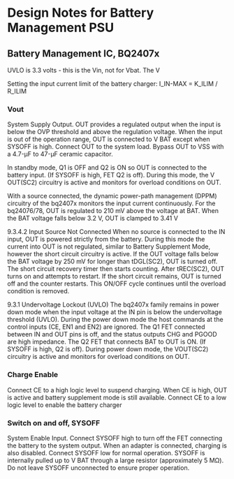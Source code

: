 # Design Notes for Battery Management PSU

## Battery Management IC, BQ2407x

UVLO is 3.3 volts - this is the Vin, not for Vbat. The V

Setting the input current limit of the battery charger: I_IN-MAX = K_ILIM / R_ILIM

### Vout

System Supply Output. OUT provides a regulated output when the input is below the OVP threshold and above the regulation
voltage. When the input is out of the operation range, OUT is connected to V BAT except when SYSOFF is high. Connect OUT
to the system load. Bypass OUT to VSS with a 4.7-μF to 47-μF ceramic capacitor.

In standby mode, Q1 is OFF and Q2 is ON so OUT is connected to the battery input. (If
SYSOFF is high, FET Q2 is off). During this mode, the V OUT(SC2) circuitry is active and monitors for overload
conditions on OUT.

With a source connected, the dynamic power-path management (DPPM) circuitry of the bq2407x monitors the
input current continuously. For the bq24076/78, OUT is regulated to 210 mV above the voltage at BAT. When the
BAT voltage falls below 3.2 V, OUT is clamped to 3.41 V

9.3.4.2 Input Source Not Connected
When no source is connected to the IN input, OUT is powered strictly from the battery. During this mode the
current into OUT is not regulated, similar to Battery Supplement Mode, however the short circuit circuitry is
active. If the OUT voltage falls below the BAT voltage by 250 mV for longer than tDGL(SC2), OUT is turned off. The
short circuit recovery timer then starts counting. After tREC(SC2), OUT turns on and attempts to restart. If the short
circuit remains, OUT is turned off and the counter restarts. This ON/OFF cycle continues until the overload
condition is removed.

9.3.1 Undervoltage Lockout (UVLO)
The bq2407x family remains in power down mode when the input voltage at the IN pin is below the undervoltage
threshold (UVLO).
During the power down mode the host commands at the control inputs (CE, EN1 and EN2) are ignored. The Q1
FET connected between IN and OUT pins is off, and the status outputs CHG and PGOOD are high impedance.
The Q2 FET that connects BAT to OUT is ON. (If SYSOFF is high, Q2 is off). During power down mode, the
VOUT(SC2) circuitry is active and monitors for overload conditions on OUT.

### Charge Enable

Connect CE to a high logic level to suspend charging. When CE is high, OUT is active and
battery supplement mode is still available. Connect CE to a low logic level to enable the battery charger

### Switch on and off, SYSOFF

System Enable Input. Connect SYSOFF high to turn off the FET connecting the battery to the system output. When an
adapter is connected, charging is also disabled. Connect SYSOFF low for normal operation. SYSOFF is internally pulled up
to V BAT through a large resistor (approximately 5 MΩ). Do not leave SYSOFF unconnected to ensure proper operation.
